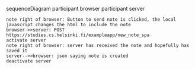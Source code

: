 sequenceDiagram
    participant browser
    participant server
    
    note right of browser: Button to send note is clicked, the local javascript changes the html to include the note
    browser->>server: POST https://studies.cs.helsinki.fi/exampleapp/new_note_spa
    activate server
    note right of browser: server has received the note and hopefully has saved it
    server-->>browser: json saying note is created
    deactivate server
